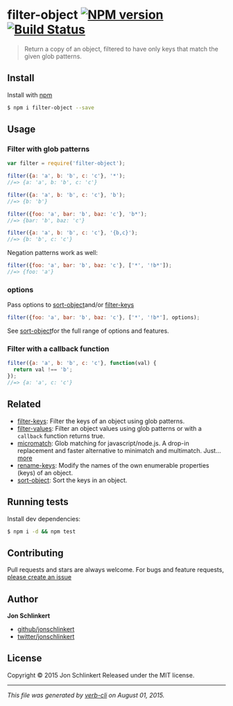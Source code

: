 # filter-object [![NPM version](https://badge.fury.io/js/filter-object.svg)](http://badge.fury.io/js/filter-object)  [![Build Status](https://travis-ci.org/jonschlinkert/filter-object.svg)](https://travis-ci.org/jonschlinkert/filter-object)

> Return a copy of an object, filtered to have only keys that match the given glob patterns.

## Install

Install with [npm](https://www.npmjs.com/)

```sh
$ npm i filter-object --save
```

## Usage

### Filter with glob patterns

```js
var filter = require('filter-object');

filter({a: 'a', b: 'b', c: 'c'}, '*');
//=> {a: 'a', b: 'b', c: 'c'}

filter({a: 'a', b: 'b', c: 'c'}, 'b');
//=> {b: 'b'}

filter({foo: 'a', bar: 'b', baz: 'c'}, 'b*');
//=> {bar: 'b', baz: 'c'}

filter({a: 'a', b: 'b', c: 'c'}, '{b,c}');
//=> {b: 'b', c: 'c'}
```

Negation patterns work as well:

```js
filter({foo: 'a', bar: 'b', baz: 'c'}, ['*', '!b*']);
//=> {foo: 'a'}
```

### options

Pass options to [sort-object](https://github.com/doowb/sort-object)and/or [filter-keys](https://github.com/jonschlinkert/filter-keys)

```js
filter({foo: 'a', bar: 'b', baz: 'c'}, ['*', '!b*'], options);
```

See [sort-object](https://github.com/doowb/sort-object)for the full range of options and features.

### Filter with a callback function

```js
filter({a: 'a', b: 'b', c: 'c'}, function(val) {
  return val !== 'b';
});
//=> {a: 'a', c: 'c'}
```

## Related

* [filter-keys](https://github.com/jonschlinkert/filter-keys): Filter the keys of an object using glob patterns.
* [filter-values](https://github.com/jonschlinkert/filter-values): Filter an object values using glob patterns or with a `callback` function returns true.
* [micromatch](https://github.com/jonschlinkert/micromatch): Glob matching for javascript/node.js. A drop-in replacement and faster alternative to minimatch and multimatch. Just… [more](https://github.com/jonschlinkert/micromatch)
* [rename-keys](https://github.com/jonschlinkert/rename-keys): Modify the names of the own enumerable properties (keys) of an object.
* [sort-object](https://github.com/doowb/sort-object): Sort the keys in an object.

## Running tests

Install dev dependencies:

```sh
$ npm i -d && npm test
```

## Contributing

Pull requests and stars are always welcome. For bugs and feature requests, [please create an issue](https://github.com/jonschlinkert/filter-object/issues/new)

## Author

**Jon Schlinkert**

+ [github/jonschlinkert](https://github.com/jonschlinkert)
+ [twitter/jonschlinkert](http://twitter.com/jonschlinkert)

## License

Copyright © 2015 Jon Schlinkert
Released under the MIT license.

***

_This file was generated by [verb-cli](https://github.com/assemble/verb-cli) on August 01, 2015._